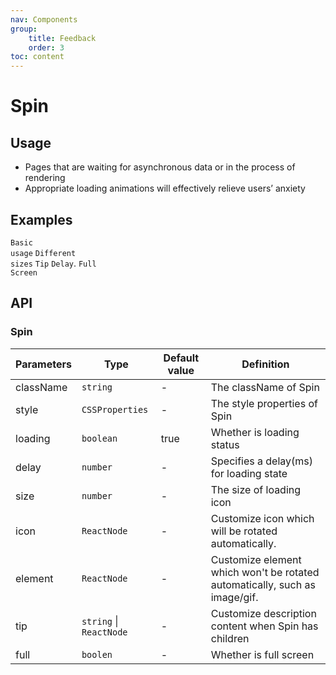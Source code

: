 ```yaml
---
nav: Components
group:
    title: Feedback
    order: 3
toc: content
---
```


# Spin


## Usage

- Pages that are waiting for asynchronous data or in the process of rendering
- Appropriate loading animations will effectively relieve users’ anxiety

## Examples

<code src="../../packages/ui/examples/spin/basic.tsx" description="A simple loading state.">Basic usage</code>
<code src="../../packages/ui/examples/spin/size.tsx" description="Set `size` to get loading icons of different sizes.">Different sizes</code>
<code src="../../packages/ui/examples/spin/tip.tsx" description="Customize the loading copy through the `tip` field.">Tip</code>
<code src="../../packages/ui/examples/spin/delay.tsx" description="Delayed display of `loading` through `delay`, anti-shake processing of state switching, effectively avoiding rapid state switching The screen flashes ">Delay</code>.
<code src="../../packages/ui/examples/spin/full.tsx" description="`full` properties are great for creating smooth page loaders. It adds a translucent overlay and places a spinning loading symbol in its center.">Full Screen</code>

## API

### Spin

| **Parameters** | **Type** | **Default value** | **Definition** |
|--|--|--|--|
| className | `string`              | -        | The className of Spin       |
| style     | `CSSProperties`       | -        | The style properties of Spin	        |
|loading|`boolean`|true|Whether is loading status|
|delay|`number`|-|Specifies a delay(ms) for loading state|
|size|`number`|-|The size of loading icon	|
|icon|`ReactNode`|-|Customize icon which will be rotated automatically.	|
|element|`ReactNode`|-|Customize element which won't be rotated automatically, such as image/gif.		|
|tip|`string` \| `ReactNode` |-|Customize description content when Spin has children	|
|full|`boolen`|-|Whether is full screen|
